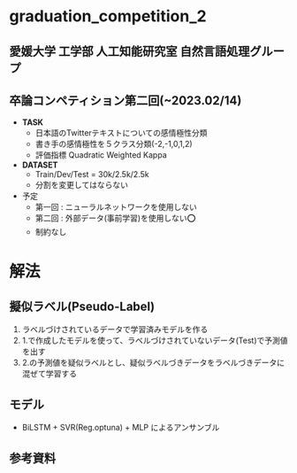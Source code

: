 # graduation_competition_2
## 愛媛大学 工学部 人工知能研究室 自然言語処理グループ

## 卒論コンペティション第二回(~2023.02/14)


- **TASK**
  - 日本語のTwitterテキストについての感情極性分類
  - 書き手の感情極性を５クラス分類(-2,-1,0,1,2)
  - 評価指標 Quadratic Weighted Kappa
- **DATASET**
  - Train/Dev/Test = 30k/2.5k/2.5k
  - 分割を変更してはならない
- 予定
  - 第一回 : ニューラルネットワークを使用しない
  - 第二回 : 外部データ(事前学習)を使用しない⭕️
  - 制約なし


# 解法
## 擬似ラベル(Pseudo-Label)
1. ラベルづけされているデータで学習済みモデルを作る
2. 1.で作成したモデルを使って、ラベルづけされていないデータ(Test)で予測値を出す
3. 2.の予測値を疑似ラベルとし、疑似ラベルづきデータをラベルづきデータに混ぜて学習する

## モデル
- BiLSTM + SVR(Reg.optuna) + MLP によるアンサンブル
## 参考資料